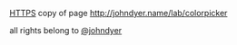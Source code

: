 
[HTTPS](https://rawgit.com/turuslan/johndyer-colorpick/master/default.html) copy of page http://johndyer.name/lab/colorpicker

all rights belong to [@johndyer](https://github.com/johndyer)
